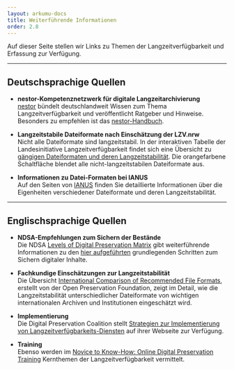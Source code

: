 ```yaml
---
layout: arkumu-docs
title: Weiterführende Informationen
order: 2.8
---
```


Auf dieser Seite stellen wir Links zu Themen der Langzeitverfügbarkeit und Erfassung zur Verfügung.

----

## Deutschsprachige Quellen

* **nestor-Kompetenznetzwerk für digitale Langzeitarchivierung**  
[nestor](https://www.langzeitarchivierung.de/Webs/nestor/DE/Publikationen/publikationen_node.html) bündelt deutschlandweit Wissen zum Thema Langzeitverfügbarkeit und veröffentlicht Ratgeber und Hinweise. Besonders zu empfehlen ist das [nestor-Handbuch](https://nestor.sub.uni-goettingen.de/handbuch/).

* **Langzeitstabile Dateiformate nach Einschätzung der LZV.nrw**  
Nicht alle Dateiformate sind langzeitstabil. In der interaktiven Tabelle der Landesinitiative Langzeitverfügbarkeit findet sich eine Übersicht zu [gängigen Dateiformaten und deren Langzeitstabilität](https://www.lzv.nrw/dateiformate/). Die orangefarbene Schaltfläche blendet alle nicht-langzeitstabilen Dateiformate aus.

* **Informationen zu Datei-Formaten bei IANUS**  
Auf den Seiten von [IANUS](https://ianus-fdz.de/it-empfehlungen/dateiformate/index/) finden Sie detaillierte Informationen über die Eigenheiten verschiedener Dateiformate und deren Langzeitstabilität.

----

## Englischsprachige Quellen

* **NDSA-Empfehlungen zum Sichern der Bestände**  
Die NDSA [Levels of Digital Preservation Matrix](https://osf.io/3na96) gibt weiterführende Informationen zu den [hier aufgeführten](/ressourcen/how-to-guides-fuer-einliefernde.html#vorbereitende-arbeiten-zur-datenaufbereitung) grundlegenden Schritten zum Sichern digitaler Inhalte.

* **Fachkundige Einschätzungen zur Langzeitstabilität**  
Die Übersicht [International Comparison of Recommended File Formats](https://docs.google.com/spreadsheets/d/1XjEjFBCGF3N1spNZc1y0DG8_Uyw18uG2j8V2bsQdYjk/edit?gid=1902803010), erstellt von der Open Preservation Foundation, zeigt im Detail, wie die Langzeitstabilität unterschiedlicher Dateiformate von wichtigen internationalen Archiven und Institutionen eingeschätzt wird.

* **Implementierung**  
Die Digital Preservation Coalition stellt [Strategien zur Implementierung von Langzeitverfügbarkeits-Diensten](https://www.dpconline.org/digipres/implement-digipres) auf ihrer Webseite zur Verfügung.

* **Training**  
Ebenso werden im [Novice to Know-How: Online Digital Preservation Training](https://www.dpconline.org/digipres/prof-development/n2kh-online-training) Kernthemen der Langzeitverfügbarkeit vermittelt.
